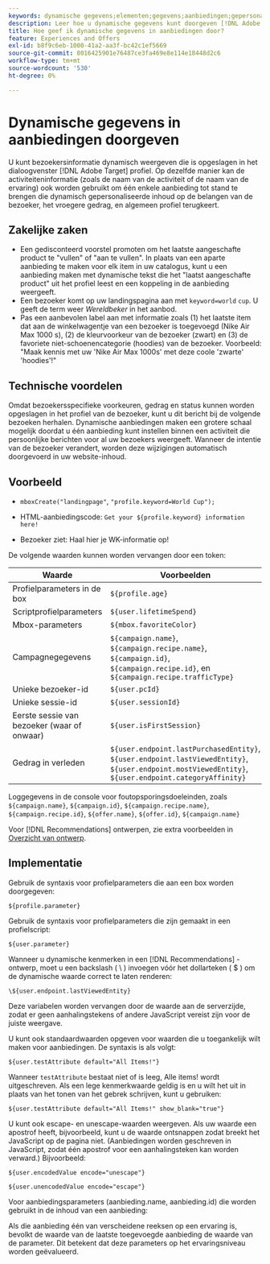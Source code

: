 ```yaml
---
keywords: dynamische gegevens;elementen;gegevens;aanbiedingen;gepersonaliseerde aanbiedingen;persoonlijke aanbiedingen;symbolische vervanging
description: Leer hoe u dynamische gegevens kunt doorgeven [!DNL Adobe Target] Voorstellen.
title: Hoe geef ik dynamische gegevens in aanbiedingen door?
feature: Experiences and Offers
exl-id: b8f9c6eb-1000-41a2-aa3f-bc42c1ef5669
source-git-commit: 8016425901e76487ce3fa469e8e114e18448d2c6
workflow-type: tm+mt
source-wordcount: '530'
ht-degree: 0%

---
```


# Dynamische gegevens in aanbiedingen doorgeven

U kunt bezoekersinformatie dynamisch weergeven die is opgeslagen in het dialoogvenster [!DNL Adobe Target] profiel. Op dezelfde manier kan de activiteiteninformatie (zoals de naam van de activiteit of de naam van de ervaring) ook worden gebruikt om één enkele aanbieding tot stand te brengen die dynamisch gepersonaliseerde inhoud op de belangen van de bezoeker, het vroegere gedrag, en algemeen profiel terugkeert.

## Zakelijke zaken

* Een gedisconteerd voorstel promoten om het laatste aangeschafte product te &quot;vullen&quot; of &quot;aan te vullen&quot;. In plaats van een aparte aanbieding te maken voor elk item in uw catalogus, kunt u een aanbieding maken met dynamische tekst die het &quot;laatst aangeschafte product&quot; uit het profiel leest en een koppeling in de aanbieding weergeeft.
* Een bezoeker komt op uw landingspagina aan met `keyword=world` `cup`. U geeft de term weer *Wereldbeker* in het aanbod.
* Pas een aanbevolen label aan met informatie zoals (1) het laatste item dat aan de winkelwagentje van een bezoeker is toegevoegd (Nike Air Max 1000 s), (2) de kleurvoorkeur van de bezoeker (zwart) en (3) de favoriete niet-schoenencategorie (hoodies) van de bezoeker. Voorbeeld: &quot;Maak kennis met uw &#39;Nike Air Max 1000s&#39; met deze coole &#39;zwarte&#39; &#39;hoodies&#39;!&quot;

## Technische voordelen

Omdat bezoekersspecifieke voorkeuren, gedrag en status kunnen worden opgeslagen in het profiel van de bezoeker, kunt u dit bericht bij de volgende bezoeken herhalen. Dynamische aanbiedingen maken een grotere schaal mogelijk doordat u één aanbieding kunt instellen binnen een activiteit die persoonlijke berichten voor al uw bezoekers weergeeft. Wanneer de intentie van de bezoeker verandert, worden deze wijzigingen automatisch doorgevoerd in uw website-inhoud.

## Voorbeeld

* `mboxCreate("landingpage"`, `"profile.keyword=World Cup");`

* HTML-aanbiedingscode: `Get your ${profile.keyword} information here!`
* Bezoeker ziet: Haal hier je WK-informatie op!

De volgende waarden kunnen worden vervangen door een token:

| Waarde | Voorbeelden |
|--- |--- |
| Profielparameters in de box | `${profile.age}` |
| Scriptprofielparameters | `${user.lifetimeSpend}` |
| Mbox-parameters | `${mbox.favoriteColor}` |
| Campagnegegevens | `${campaign.name}`, `${campaign.recipe.name}`, `${campaign.id}`, `${campaign.recipe.id}`, en `${campaign.recipe.trafficType}` |
| Unieke bezoeker-id | `${user.pcId}` |
| Unieke sessie-id | `${user.sessionId}` |
| Eerste sessie van bezoeker (waar of onwaar) | `${user.isFirstSession}` |
| Gedrag in verleden | `${user.endpoint.lastPurchasedEntity}`, `${user.endpoint.lastViewedEntity}`, `${user.endpoint.mostViewedEntity}`, `${user.endpoint.categoryAffinity}` |

Loggegevens in de console voor foutopsporingsdoeleinden, zoals `${campaign.name}`, `${campaign.id}`, `${campaign.recipe.name}`, `${campaign.recipe.id}`, `${offer.name}`, `${offer.id}`, `${campaign.name}`

Voor [!DNL Recommendations] ontwerpen, zie extra voorbeelden in [Overzicht van ontwerp](/help/c-recommendations/c-design-overview/design-overview.md).

## Implementatie

Gebruik de syntaxis voor profielparameters die aan een box worden doorgegeven:

`${profile.parameter}`

Gebruik de syntaxis voor profielparameters die zijn gemaakt in een profielscript:

`${user.parameter}`

Wanneer u dynamische kenmerken in een [!DNL Recommendations] -ontwerp, moet u een backslash ( \ ) invoegen vóór het dollarteken ( $ ) om de dynamische waarde correct te laten renderen:

`\${user.endpoint.lastViewedEntity}`

Deze variabelen worden vervangen door de waarde aan de serverzijde, zodat er geen aanhalingstekens of andere JavaScript vereist zijn voor de juiste weergave.

U kunt ook standaardwaarden opgeven voor waarden die u toegankelijk wilt maken voor aanbiedingen. De syntaxis is als volgt:

`${user.testAttribute default="All Items!"}`

Wanneer `testAttribute` bestaat niet of is leeg, Alle items! wordt uitgeschreven. Als een lege kenmerkwaarde geldig is en u wilt het uit in plaats van het tonen van het gebrek schrijven, kunt u gebruiken:

`${user.testAttribute default="All Items!" show_blank="true"}`

U kunt ook escape- en unescape-waarden weergeven. Als uw waarde een apostrof heeft, bijvoorbeeld, kunt u de waarde ontsnappen zodat breekt het JavaScript op de pagina niet. (Aanbiedingen worden geschreven in JavaScript, zodat één apostrof voor een aanhalingsteken kan worden verward.) Bijvoorbeeld:

`${user.encodedValue encode="unescape"}`

`${user.unencodedValue encode="escape"}`

Voor aanbiedingsparameters (aanbieding.name, aanbieding.id) die worden gebruikt in de inhoud van een aanbieding:

Als die aanbieding één van verscheidene reeksen op een ervaring is, bevolkt de waarde van de laatste toegevoegde aanbieding de waarde van de parameter. Dit betekent dat deze parameters op het ervaringsniveau worden geëvalueerd.